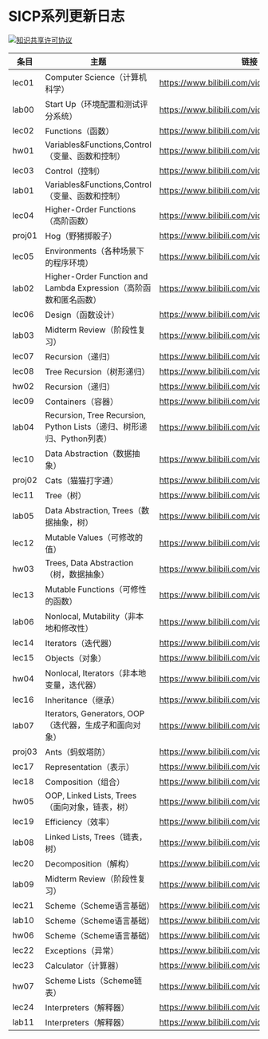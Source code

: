 # SICP系列更新日志



<a rel="license" href="http://creativecommons.org/licenses/by-nc-sa/4.0/"><img alt="知识共享许可协议" style="border-width:0" src="https://i.creativecommons.org/l/by-nc-sa/4.0/88x31.png" /></a>



| 条目   | 主题                                                         | 链接                                        |
| ------ | ------------------------------------------------------------ | ------------------------------------------- |
| lec01  | Computer Science（计算机科学）                               | https://www.bilibili.com/video/BV1ML4y1P7KN |
| lab00  | Start Up（环境配置和测试评分系统）                           | https://www.bilibili.com/video/BV1aY411N7ZQ |
| lec02  | Functions（函数）                                            | https://www.bilibili.com/video/BV1rv4y1M7GP |
| hw01   | Variables&Functions,Control（变量、函数和控制）              | https://www.bilibili.com/video/BV13Z4y1i7Jw |
| lec03  | Control（控制）                                              | https://www.bilibili.com/video/BV1QT411g7dp |
| lab01  | Variables&Functions,Control（变量、函数和控制）              | https://www.bilibili.com/video/BV1yB4y1v7F7 |
| lec04  | Higher-Order Functions（高阶函数）                           | https://www.bilibili.com/video/BV1MB4y1B7GD |
| proj01 | Hog（野猪掷骰子）                                            | https://www.bilibili.com/video/BV1mY4y1n7i5 |
| lec05  | Environments（各种场景下的程序环境）                         | https://www.bilibili.com/video/BV1Jr4y1u7Pf |
| lab02  | Higher-Order Function and Lambda Expression（高阶函数和匿名函数） | https://www.bilibili.com/video/BV1zf4y1Z7MQ |
| lec06  | Design（函数设计）                                           | https://www.bilibili.com/video/BV1RS4y1n7CX |
| lab03  | Midterm Review（阶段性复习）                                 | https://www.bilibili.com/video/BV1U34y1n79U |
| lec07  | Recursion（递归）                                            | https://www.bilibili.com/video/BV1Ca411p7j5 |
| lec08  | Tree Recursion（树形递归）                                   | https://www.bilibili.com/video/BV1FT411J7Tq |
| hw02   | Recursion（递归）                                            | https://www.bilibili.com/video/BV18Z4y1Y7Wo |
| lec09  | Containers（容器）                                           | https://www.bilibili.com/video/BV1ie4y1R77y |
| lab04  | Recursion, Tree Recursion, Python Lists（递归、树形递归、Python列表） | https://www.bilibili.com/video/BV1gT411J7Tr |
| lec10  | Data Abstraction（数据抽象）                                 | https://www.bilibili.com/video/BV1da411n76i |
| proj02 | Cats（猫猫打字通）                                           | https://www.bilibili.com/video/BV1Dg411f7nj |
| lec11  | Tree（树）                                                   | https://www.bilibili.com/video/BV1JB4y1Y73A |
| lab05  | Data Abstraction, Trees（数据抽象，树）                      | https://www.bilibili.com/video/BV1Ae4y197Lh |
| lec12  | Mutable Values（可修改的值）                                 | https://www.bilibili.com/video/BV1PG4y1i7ps |
| hw03   | Trees, Data Abstraction（树，数据抽象）                      | https://www.bilibili.com/video/BV11U4y1i7dv |
| lec13  | Mutable Functions（可修性的函数）                            | https://www.bilibili.com/video/BV1og411Z7wS |
| lab06  | Nonlocal, Mutability（非本地和修改性）                       | https://www.bilibili.com/video/BV1xB4y187bu |
| lec14  | Iterators（迭代器）                                          | https://www.bilibili.com/video/BV1rW4y127FT |
| lec15  | Objects（对象）                                              | https://www.bilibili.com/video/BV1cU4y1v7cw |
| hw04   | Nonlocal, Iterators（非本地变量，迭代器）                    | https://www.bilibili.com/video/BV1se4y1Q73F |
| lec16  | Inheritance（继承）                                          | https://www.bilibili.com/video/BV1ZB4y1t7JC |
| lab07  | Iterators, Generators, OOP（迭代器，生成子和面向对象）       | https://www.bilibili.com/video/BV18W4y1y7TB |
| proj03 | Ants（蚂蚁塔防）                                             | https://www.bilibili.com/video/BV11g41117zh |
| lec17  | Representation（表示）                                       | https://www.bilibili.com/video/BV1Dt4y137UN |
| lec18  | Composition（组合）                                          | https://www.bilibili.com/video/BV1QF411A7py |
| hw05   | OOP, Linked Lists, Trees（面向对象，链表，树）               | https://www.bilibili.com/video/BV1mt4y137pP |
| lec19  | Efficiency（效率）                                           | https://www.bilibili.com/video/BV1Vg411y7WQ |
| lab08  | Linked Lists, Trees（链表，树）                              | https://www.bilibili.com/video/BV1Ag411k7vn |
| lec20  | Decomposition（解构）                                        | https://www.bilibili.com/video/BV1zv4y1F7vR |
| lab09  | Midterm Review（阶段性复习）                                 | https://www.bilibili.com/video/BV1nS4y1s7pr |
| lec21  | Scheme（Scheme语言基础）                                     | https://www.bilibili.com/video/BV1cd4y1P7Th |
| lab10  | Scheme（Scheme语言基础）                                     | https://www.bilibili.com/video/BV1Fd4y1o7Vt |
| hw06   | Scheme（Scheme语言基础）                                     | https://www.bilibili.com/video/BV1Aa411Z7Ed |
| lec22  | Exceptions（异常）                                           | https://www.bilibili.com/video/BV1R14y1b7Cv |
| lec23  | Calculator（计算器）                                         | https://www.bilibili.com/video/BV1FB4y1z7W3 |
| hw07   | Scheme Lists（Scheme链表）                                   | https://www.bilibili.com/video/BV1vG4y1a7Mb |
| lec24  | Interpreters（解释器）                                       | https://www.bilibili.com/video/BV14G411b7sr |
| lab11  | Interpreters（解释器）                                       | https://www.bilibili.com/video/BV1aB4y1V73q |


